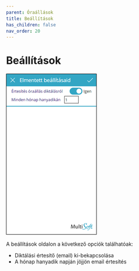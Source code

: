 ```yaml
---
parent: Óraállások
title: Beállítások
has_children: false
nav_order: 20
---
```


# Beállítások

![reminder settings](static/images/ReminderSettings.png)

A beállítások oldalon a következő opciók találhatóak:
-	Diktálási értesítő (email) ki-bekapcsolása
-	A hónap hanyadik napján jöjjön email értesítés
